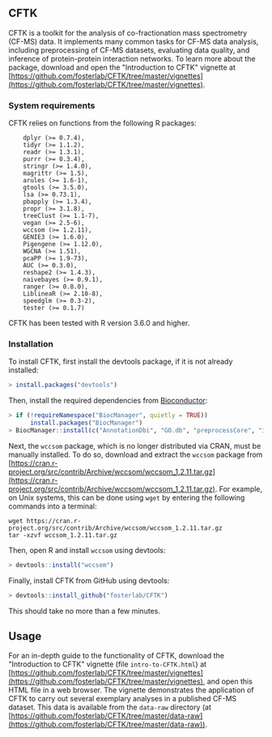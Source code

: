 ## CFTK

CFTK is a toolkit for the analysis of co-fractionation mass spectrometry (CF-MS) data. It implements many common tasks for CF-MS data analysis, including preprocessing of CF-MS datasets, evaluating data quality, and inference of protein-protein interaction networks. To learn more about the package, download and open the "Introduction to CFTK" vignette at [https://github.com/fosterlab/CFTK/tree/master/vignettes](https://github.com/fosterlab/CFTK/tree/master/vignettes). 

### System requirements

CFTK relies on functions from the following R packages:

```
	dplyr (>= 0.7.4),
	tidyr (>= 1.1.2),
	readr (>= 1.3.1),
	purrr (>= 0.3.4),
	stringr (>= 1.4.0),
	magrittr (>= 1.5),
	arules (>= 1.6-1),
	gtools (>= 3.5.0),
	lsa (>= 0.73.1),
	pbapply (>= 1.3.4),
	propr (>= 3.1.8),
	treeClust (>= 1.1-7),
	vegan (>= 2.5-6),
	wccsom (>= 1.2.11),
	GENIE3 (>= 1.6.0),
	Pigengene (>= 1.12.0),
	WGCNA (>= 1.51),
	pcaPP (>= 1.9-73),
	AUC (>= 0.3.0),
	reshape2 (>= 1.4.3),
	naivebayes (>= 0.9.1),
	ranger (>= 0.8.0),
	LiblineaR (>= 2.10-8),
	speedglm (>= 0.3-2),
	tester (>= 0.1.7)
```

CFTK has been tested with R version 3.6.0 and higher.

### Installation

To install CFTK, first install the devtools package, if it is not already installed: 

```r
> install.packages("devtools") 
```

Then, install the required dependencies from [Bioconductor](https://www.bioconductor.org/):

```r
> if (!requireNamespace("BiocManager", quietly = TRUE))
      install.packages("BiocManager")
> BiocManager::install(c("AnnotationDbi", "GO.db", "preprocessCore", "impute", "Pigengene", "GENIE3"))
```

Next, the `wccsom` package, which is no longer distributed via CRAN, must be manually installed. To do so, download and extract the `wccsom` package from [https://cran.r-project.org/src/contrib/Archive/wccsom/wccsom_1.2.11.tar.gz](https://cran.r-project.org/src/contrib/Archive/wccsom/wccsom_1.2.11.tar.gz). For example, on Unix systems, this can be done using `wget` by entering the following commands into a terminal: 

```
wget https://cran.r-project.org/src/contrib/Archive/wccsom/wccsom_1.2.11.tar.gz
tar -xzvf wccsom_1.2.11.tar.gz
```

Then, open R and install `wccsom` using devtools:

```r
> devtools::install("wccsom")
```

Finally, install CFTK from GitHub using devtools:

```r
> devtools::install_github("fosterlab/CFTK")
```

This should take no more than a few minutes.

## Usage

For an in-depth guide to the functionality of CFTK, download the "Introduction to CFTK" vignette (file `intro-to-CFTK.html`) at [https://github.com/fosterlab/CFTK/tree/master/vignettes](https://github.com/fosterlab/CFTK/tree/master/vignettes), and open this HTML file in a web browser. The vignette demonstrates the application of CFTK to carry out several exemplary analyses in a published CF-MS dataset. This data is available from the `data-raw` directory (at [https://github.com/fosterlab/CFTK/tree/master/data-raw](https://github.com/fosterlab/CFTK/tree/master/data-raw)). 
